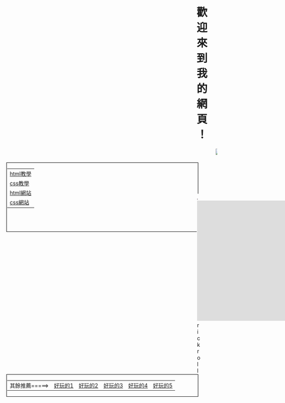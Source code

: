 <!DOCTYPE html>
<html>
  <head>
    <meta charset="utf-8"/>
    <meta name="viewport" content="width=device-width, initial-scale=1.0"/>
  </head>
  <body>
    <div style="margin:0px 0px 0px 500px;">
      <h1>歡迎來到我的網頁！</h1>
      <img src="https://media.tenor.com/Dsjbb2BCBGYAAAAC/distraction-dance-henry-stickmin.gif" height="150" style="margin-left:50px;"></a>
    </div>
    <br>
    <div style="padding:1px; margin:0px 0px 0px 0px; border:1px solid black">
      <table height="150">
        <tr>
          <td><a href="https://youtu.be/CLUPkcLQm64">html教學</a></td>
        </tr>
        <tr>
          <td><a href="https://youtu.be/Ml78vnNTBLw">css教學</a></td>
        </tr>
        <tr>
          <td><a href="https://www.w3schools.com/html/">html網站</a></td>
        </tr>
        <tr>
          <td><a href="https://youtu.be/dQw4w9WgXcQ">css網站</a></td>
        </tr>
      </table>
    </div>
    <div style="margin:-100px 0px 0px 500px; border:1px solid white;">
      <img src="rickroll-roll.gif" width="560"></a>
      <br>
      <iframe width="560" height="315" src="https://www.youtube.com/embed/zKh5ELjjuWk" title="YouTube video player" frameborder="0" allow="accelerometer; autoplay; clipboard-write; encrypted-media; gyroscope; picture-in-picture; web-share" allowfullscreen></iframe>
      <div style="margin-left:0px;">
        rickroll
      </div>
    </div>
    <div style="padding: 1px; margin-left:0px; border:1px solid black;">
     <table width="800">
      <tr>
        <td>其餘推薦=====></td>
        <td><a href="https://youtu.be/dQw4w9WgXcQ">好玩的1</a></td>
        <td><a href="https://youtu.be/dQw4w9WgXcQ">好玩的2</a></td>
        <td><a href="https://youtu.be/dQw4w9WgXcQ">好玩的3</a></td>
        <td><a href="https://youtu.be/dQw4w9WgXcQ">好玩的4</a></td>
        <td><a href="https://youtu.be/dQw4w9WgXcQ">好玩的5</a></td>
      </tr>
     </table>
    </div>
  </body>
</html>
